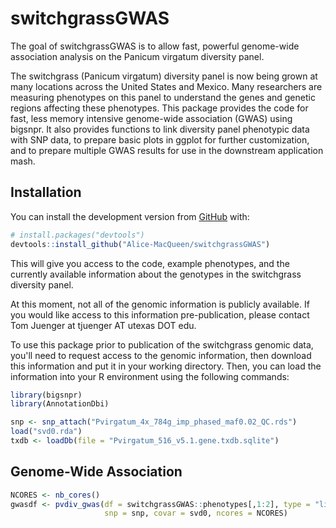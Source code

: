 
<!-- README.md is generated from README.Rmd. Please edit that file -->
switchgrassGWAS
===============

<!-- badges: start -->
<!-- badges: end -->
The goal of switchgrassGWAS is to allow fast, powerful genome-wide association analysis on the Panicum virgatum diversity panel.

The switchgrass (Panicum virgatum) diversity panel is now being grown at many locations across the United States and Mexico. Many researchers are measuring phenotypes on this panel to understand the genes and genetic regions affecting these phenotypes. This package provides the code for fast, less memory intensive genome-wide association (GWAS) using bigsnpr. It also provides functions to link diversity panel phenotypic data with SNP data, to prepare basic plots in ggplot for further customization, and to prepare multiple GWAS results for use in the downstream application mash.

Installation
------------

You can install the development version from [GitHub](https://github.com/) with:

``` r
# install.packages("devtools")
devtools::install_github("Alice-MacQueen/switchgrassGWAS")
```

This will give you access to the code, example phenotypes, and the currently available information about the genotypes in the switchgrass diversity panel.

At this moment, not all of the genomic information is publicly available. If you would like access to this information pre-publication, please contact Tom Juenger at tjuenger AT utexas DOT edu.

To use this package prior to publication of the switchgrass genomic data, you'll need to request access to the genomic information, then download this information and put it in your working directory. Then, you can load the information into your R environment using the following commands:

``` r
library(bigsnpr)
library(AnnotationDbi)

snp <- snp_attach("Pvirgatum_4x_784g_imp_phased_maf0.02_QC.rds")
load("svd0.rda")
txdb <- loadDb(file = "Pvirgatum_516_v5.1.gene.txdb.sqlite")
```

Genome-Wide Association
-----------------------

``` r
NCORES <- nb_cores()
gwasdf <- pvdiv_gwas(df = switchgrassGWAS::phenotypes[,1:2], type = "linear",
                     snp = snp, covar = svd0, ncores = NCORES)
```
